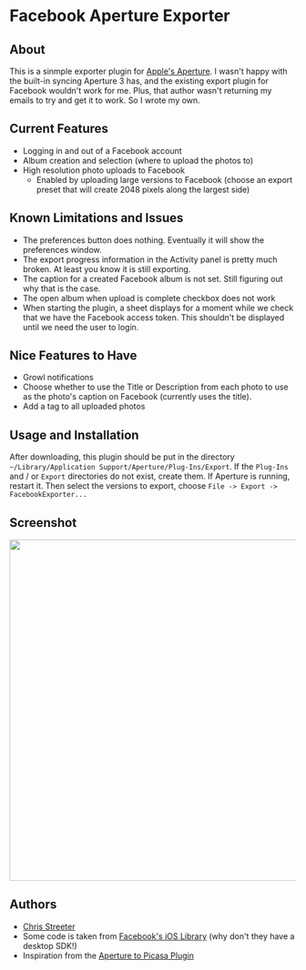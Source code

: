 # Facebook Aperture Exporter

## About
This is a sinmple exporter plugin for <a href="http://www.apple.com/aperture/">Apple's Aperture</a>. I wasn't happy with the built-in syncing Aperture 3 has, and the existing export plugin for Facebook wouldn't work for me. Plus, that author wasn't returning my emails to try and get it to work. So I wrote my own.

## Current Features
* Logging in and out of a Facebook account
* Album creation and selection (where to upload the photos to)
* High resolution photo uploads to Facebook
  * Enabled by uploading large versions to Facebook (choose an export preset that will create 2048 pixels along the largest side)

## Known Limitations and Issues
* The preferences button does nothing. Eventually it will show the preferences window.
* The export progress information in the Activity panel is pretty much broken. At least you know it is still exporting.
* The caption for a created Facebook album is not set. Still figuring out why that is the case.
* The open album when upload is complete checkbox does not work
* When starting the plugin, a sheet displays for a moment while we check that we have the Facebook access token. This shouldn't be displayed until we need the user to login.

## Nice Features to Have
* Growl notifications
* Choose whether to use the Title or Description from each photo to use as the photo's caption on Facebook (currently uses the title).
* Add a tag to all uploaded photos

## Usage and Installation
After downloading, this plugin should be put in the directory `~/Library/Application Support/Aperture/Plug-Ins/Export`. If the `Plug-Ins` and / or `Export` directories do not exist, create them.  If Aperture is running, restart it.  Then select the versions to export, choose `File -> Export -> FacebookExporter...`

## Screenshot

<a href="https://github.com/streeter/facebook-aperture-exporter/raw/master/screenshot.png"><img width="600" style="width: 600px" src="https://github.com/streeter/facebook-aperture-exporter/raw/master/screenshot.png" /></a>

## Authors
* <a href="http://www.chrisstreeter.com">Chris Streeter</a>
* Some code is taken from <a href="https://github.com/facebook/facebook-ios-sdk">Facebook's iOS Library</a> (why don't they have a desktop SDK!)
* Inspiration from the <a href="http://code.google.com/p/aperture-picasa-plugin/">Aperture to Picasa Plugin</a>